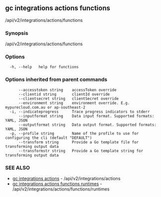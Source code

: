 ## gc integrations actions functions

/api/v2/integrations/actions/functions

### Synopsis

/api/v2/integrations/actions/functions

### Options

```
  -h, --help   help for functions
```

### Options inherited from parent commands

```
      --accesstoken string    accessToken override
      --clientid string       clientId override
      --clientsecret string   clientSecret override
      --environment string    environment override. E.g. mypurecloud.com.au or ap-southeast-2
  -i, --indicateprogress      Trace progress indicators to stderr
      --inputformat string    Data input format. Supported formats: YAML, JSON
      --outputformat string   Data output format. Supported formats: YAML, JSON
  -p, --profile string        Name of the profile to use for configuring the cli (default "DEFAULT")
      --transform string      Provide a Go template file for transforming output data
      --transformstr string   Provide a Go template string for transforming output data
```

### SEE ALSO

* [gc integrations actions](gc_integrations_actions.html)	 - /api/v2/integrations/actions
* [gc integrations actions functions runtimes](gc_integrations_actions_functions_runtimes.html)	 - /api/v2/integrations/actions/functions/runtimes


